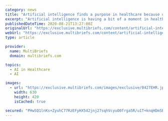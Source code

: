 ```yaml
---
category: news
title: "Artificial intelligence finds a purpose in healthcare because of COVID-19"
excerpt: "Artificial intelligence is having a bit of a moment in healthcare. Per countless reports, AI is seeing rapid adoption throughout healthcare to identify solutions to protect against the pandemic and gain an advantage against the seemingly unmitigated spread of the virus."
publishedDateTime: 2020-08-21T13:27:00Z
originalUrl: "https://exclusive.multibriefs.com/content/artificial-intelligence-finds-a-purpose-in-healthcare-because-of-covid-19/medical-allied-healthcare"
webUrl: "https://exclusive.multibriefs.com/content/artificial-intelligence-finds-a-purpose-in-healthcare-because-of-covid-19/medical-allied-healthcare"
type: article

provider:
  name: MultiBriefs
  domain: multibriefs.com

topics:
  - AI in Healthcare
  - AI

images:
  - url: "https://exclusive.multibriefs.com/images/exclusive/0427EHR.jpg"
    width: 630
    height: 420
    isCached: true

secured: "PHwSQ1lnKs+ZyuhC77RzEFyHX542jnj27sqhVcyuO0frga5R/u1T+knqHDmSBwSABJe/whYK6/ivBQbdbubOBj/3M45hQJW+WJJJC+62QdJZsQ47fBOz57qHOpAvl7YXBpPkZm1iTmhrBy4l1xS/wAfCBtU+IGto3ysJ+xXfWRJ+/AFl8h2eZRcJkCG9GJ7W7KG5BoVYjubzG/cqa7LAYLcJGa/6YdDsRuOeMk2KO8Jc4yo6wxwVgM/6NHdMLFJWxJOqv4lw4DvM0xloJFyR+3n9RMULzRKuTHV+r7WB8TOA0L7eFi8RjdixD5txXoxT/vdIPfSQf+gMtyjzom9jxgK/907xc48xi3lFijeSOUs=;QzK+ED2i0SNDJy9EuSbLyA=="
---
```


